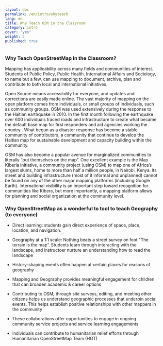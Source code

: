 ```yaml
---
layout: doc
permalink: /en/intro/whyteach
lang: en
title: Why Teach OSM in the Classroom
category: intro
cover: "yes"
weight: 5
published: true
---
```


### Why Teach OpenStreetMap in the Classroom?

Mapping has applicability across many fields and communities of interest. Students of Public Policy, Public Health, International Affairs and Sociology, to name but a few, can use mapping to document, archive, plan and contribute to both local and international initiatives.  

Open Source means accessibility for everyone, and updates and corrections are easily made online. The vast majority of mapping on the open platform comes from individuals, or small groups of individuals, such as community groups.  OSM was used extensively during the response to the Haitian earthquake in 2010. In the first month following the earthquake over 600 individuals traced roads and infrastructure to create what became the default base map for first responders and aid agencies working the country . What begun as a disaster response has become a stable community of contributors, a community that continue to develop the Haitian map for sustainable development and capacity building within the community. 

OSM has also become a popular avenue for marginalized communities to literally “put themselves on the map”. One excellent example is the Map Kiberia initiative, a community project (using OSM) to map one of Africa’s largest slums, home to more than half a million people, in Nairobi, Kenya. Its street and building infrastructure (most of it informal and unplanned) cannot be found on any of the other major mapping platforms (including Google Earth). International visibility is an important step toward recognition for communities like Kibera, but more importantly, a mapping platform allows for planning and social organization at the community level.


### Why OpenStreetMap as a wonderful to tool to teach Geography (to everyone)
- Direct learning: students gain direct experience of space, place, location, and navigation.

- Geography at a 1:1 scale: Nothing beats a street survey on foot
"The terrain is the map”. Students learn through interacting with the landscape, and instructoer nurture an understanding how to read the landscape

- History-shaping events often happen at certain places for reasons of geography

- Mapping and Geography provides meaningful engagement for children that can broaden academic & career options

- Contributing to OSM, through site surveys, editing, and meeting other citizens helps us understand geographic processes that underpin social events. This helps establish positive relationships with other mappers in the community

- These collaborations offer opportunities to engage in ongoing community service projects and service learning engagements

- Individuals can contribute to humanitarian relief efforts through Humanitarian OpenStreetMap Team (HOT)

